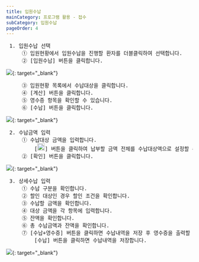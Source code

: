 ```yaml
---
title: 입원수납
mainCategory: 프로그램 활용 - 접수
subCategory: 입원수납
pageOrder: 4
---
```


<pre>
 <t2><bold>1. 입원수납 선택 </bold></t2>
     ① 입원현황에서 입원수납을 진행할 환자를 더블클릭하여 선택합니다.
     ② [입원수납] 버튼을 클릭합니다.
</pre>

[![]({{site.url}}/images/{{page.url}}_1.png)]({{site.url}}/images/{{page.url}}_1.png){: target="_blank"}  

<pre>
     ③ 입원현황 목록에서 수납대상을 클릭합니다.
     ④ [계산] 버튼을 클릭합니다.
     ⑤ 영수증 항목을 확인할 수 있습니다.
     ⑥ [수납] 버튼을 클릭합니다.
</pre>

[![]({{site.url}}/images/{{page.url}}_2.png)]({{site.url}}/images/{{page.url}}_2.png){: target="_blank"}  

<pre>
 <t2><bold>2. 수납금액 입력 </bold></t2>
     ① 수납대상 금액을 입력합니다. 
         [<img src="/images/{{page.url}}_btn_1.png"  width="20" height="20">] 버튼을 클릭하여 납부할 금액 전체를 수납대상액으로 설정할 수 있습니다.
     ② [확인] 버튼을 클릭합니다.
</pre>

[![]({{site.url}}/images/{{page.url}}_3.png)]({{site.url}}/images/{{page.url}}_3.png){: target="_blank"}  

<pre>
 <t2><bold>3. 상세수납 입력 </bold></t2>
     ① 수납 구분을 확인합니다.
     ② 할인 대상인 경우 할인 조건을 확인합니다.
     ③ 수납할 금액을 확인합니다.
     ④ 대상 금액을 각 항목에 입력합니다.
     ⑤ 잔액을 확인합니다. 
     ⑥ 총 수납금액과 잔액을 확인합니다.
     ⑦ [수납+영수증] 버튼을 클릭하면 수납내역을 저장 후 영수증을 출력할 수 있습니다.
         [수납] 버튼을 클릭하면 수납내역을 저장합니다.
</pre>

[![]({{site.url}}/images/{{page.url}}_4.png)]({{site.url}}/images/{{page.url}}_4.png){: target="_blank"}  

